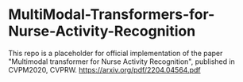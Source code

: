# MultiModal-Transformers-for-Nurse-Activity-Recognition
This repo is a placeholder for official implementation of the paper "Multimodal transformer for Nurse Activity Recognition", published in CVPM2020, CVPRW.
https://arxiv.org/pdf/2204.04564.pdf
